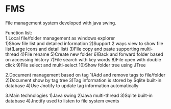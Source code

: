 # FMS
File management system developed with java swing.

Function list:   
1.Local file/folder management as windows explorer   
    1)Show file list and detailed information
    2)Support 2 ways view to show file list(Large icons and detail list)
    3)File copy and paste supporting multi-thread
    4)File rename
    5)Create new folder
    6)Back and forward folder based on accessing history
    7)File search with key words
    8)File open with double click
    9)File select and multi-select
    10)Show folder tree using JTree
    
2.Document management based on tag
    1)Add and remove tags to file/folder
    2)Document show by tag tree
    3)Tag information is stored by Sqlite built-in database
    4)Use Jnotify to update tag information automatically
    
3.Main technologies
    1)Java swing
    2)Java multi-thread
    3)Sqlite built-in database
    4)Jnotify used to listen to file system events